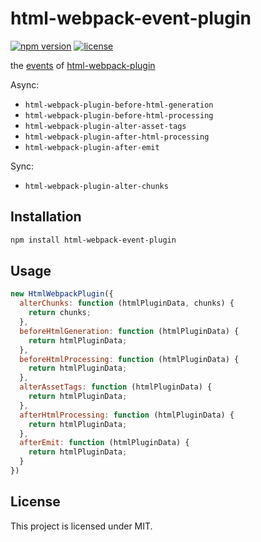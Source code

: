 # html-webpack-event-plugin

[![npm version](https://badge.fury.io/js/html-webpack-event-plugin.svg)](http://badge.fury.io/js/html-webpack-event-plugin) [![license](https://img.shields.io/github/license/mashape/apistatus.svg?maxAge=2592000)]()

the [events](https://github.com/ampedandwired/html-webpack-plugin#events) of [html-webpack-plugin](https://github.com/ampedandwired/html-webpack-plugin)  

Async:  

 * `html-webpack-plugin-before-html-generation`
 * `html-webpack-plugin-before-html-processing`
 * `html-webpack-plugin-alter-asset-tags`
 * `html-webpack-plugin-after-html-processing`
 * `html-webpack-plugin-after-emit`

Sync:  

 * `html-webpack-plugin-alter-chunks`

## Installation

``` bash
npm install html-webpack-event-plugin
```

## Usage
```javascript
new HtmlWebpackPlugin({
  alterChunks: function (htmlPluginData, chunks) {
    return chunks;
  },
  beforeHtmlGeneration: function (htmlPluginData) {
    return htmlPluginData;
  },
  beforeHtmlProcessing: function (htmlPluginData) {
    return htmlPluginData;
  },
  alterAssetTags: function (htmlPluginData) {
    return htmlPluginData;
  },
  afterHtmlProcessing: function (htmlPluginData) {
    return htmlPluginData;
  },
  afterEmit: function (htmlPluginData) {
    return htmlPluginData;
  }
})
```

## License

This project is licensed under MIT.